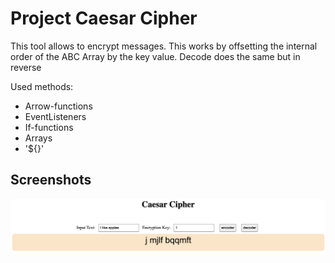 
# Project Caesar Cipher

This tool allows to encrypt messages. This works by offsetting the internal order of the ABC Array by the key value. Decode does the same but in reverse

Used methods:
- Arrow-functions
- EventListeners
- If-functions
- Arrays
- '${}'
## Screenshots

![App Screenshot](./assets/img/screenshot.png)

